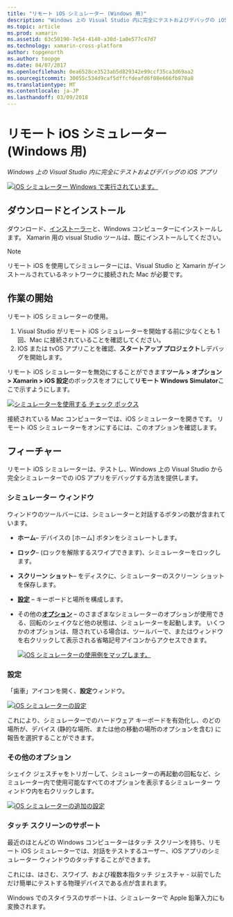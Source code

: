 ```yaml
---
title: "リモート iOS シミュレーター (Windows 用)"
description: "Windows 上の Visual Studio 内に完全にテストおよびデバッグの iOS アプリ"
ms.topic: article
ms.prod: xamarin
ms.assetid: 63c50190-7e54-4140-a30d-1a0e577c47d7
ms.technology: xamarin-cross-platform
author: topgenorth
ms.author: toopge
ms.date: 04/07/2017
ms.openlocfilehash: 0ea6528ce3523ab5d829342e99ccf35ca3d69aa2
ms.sourcegitcommit: 30055c534d9caf5dffcfdeafd6f08e666fb870a8
ms.translationtype: MT
ms.contentlocale: ja-JP
ms.lasthandoff: 03/09/2018
---
```

# <a name="remoted-ios-simulator-for-windows"></a>リモート iOS シミュレーター (Windows 用)

_Windows 上の Visual Studio 内に完全にテストおよびデバッグの iOS アプリ_

[![](ios-simulator-images/hero-sml.png "iOS シミュレーター Windows で実行されています。")](ios-simulator-images/hero.png#lightbox)

## <a name="download-and-install"></a>ダウンロードとインストール

ダウンロード、[インストーラー](https://dl.xamarin.com/xamarin-simulator/Xamarin.Simulator.Installer.msi)と、Windows コンピューターにインストールします。 Xamarin 用の visual Studio ツールは、既にインストールしてください。

> [!NOTE]
> リモート iOS を使用してシミュレーターには、Visual Studio と Xamarin がインストールされているネットワークに接続された Mac が必要です。

## <a name="getting-started"></a>作業の開始

リモート iOS シミュレーターの使用。

1. Visual Studio がリモート iOS シミュレーターを開始する前に少なくとも 1 回、Mac に接続されていることを確認してください。
2. IOS または tvOS アプリことを確認、**スタートアップ プロジェクト**しデバッグを開始します。

リモート iOS シミュレーターを無効にすることができます**ツール > オプション > Xamarin > iOS 設定**のボックスをオフにして**リモート Windows Simulator**ここで示すようにします。

[![](ios-simulator-images/options-sml.png "シミュレーターを使用する チェック ボックス")](ios-simulator-images/options.png#lightbox)

接続されている Mac コンピューターでは、iOS シミュレーターを開きです。 リモート iOS シミュレーターをオンにするには、このオプションを確認します。

## <a name="features"></a>フィーチャー

リモート iOS シミュレーターは、テストし、Windows 上の Visual Studio から完全シミュレーターでの iOS アプリをデバッグする方法を提供します。

### <a name="simulator-window"></a>シミュレーター ウィンドウ

ウィンドウのツールバーには、シミュレーターと対話するボタンの数が含まれています。

- **ホーム**– デバイスの [ホーム] ボタンをシミュレートします。
- **ロック**– (ロックを解除するスワイプできます)、シミュレーターをロックします。
- **スクリーン ショット**– をディスクに、シミュレーターのスクリーン ショットを保存します。
- [**設定**](#settings) – キーボードと場所を構成します。
 - その他の[**オプション**](#options) – のさまざまなシミュレーターのオプションが使用できる、回転のシェイクなど他の状態は、シミュレーターを起動します。 いくつかのオプションは、隠されている場合は、ツールバーで、またはウィンドウを右クリックして表示される省略記号アイコンからアクセスできます。

    [![](ios-simulator-images/maps-app-sml.png "iOS シミュレーターの使用例をマップします。")](ios-simulator-images/maps-app.png#lightbox)


### <a name="settings"></a>設定

「歯車」アイコンを開く、**設定**ウィンドウ。

[![](ios-simulator-images/settings-sml.png "iOS シミュレーターの設定")](ios-simulator-images/settings.png#lightbox)

これにより、シミュレーターでのハードウェア キーボードを有効化し、のどの場所が、デバイス (静的な場所、または他の移動の場所のオプションを含む) に報告を選択することができます。



### <a name="other-options"></a>その他のオプション

シェイク ジェスチャをトリガーして、シミュレーターの再起動の回転など、シミュレーター内で使用可能なすべてのオプションを表示するシミュレーター ウィンドウ内を右クリックします。

[![](ios-simulator-images/more-sml.png "iOS シミュレーターの追加の設定")](ios-simulator-images/more.png#lightbox)

### <a name="touchscreen-support"></a>タッチ スクリーンのサポート

最近のほとんどの Windows コンピューターはタッチ スクリーンを持ち、リモート iOS シミュレーターでは、対話をテストするユーザー、iOS アプリのシミュレーター ウィンドウのタッチすることができます。

これには、はさむ、スワイプ、および複数本指タッチ ジェスチャ - 以前でしただけ簡単にテストする物理デバイスである点が含まれます。

Windows でのスタイラスのサポートは、シミュレーターで Apple 鉛筆入力にも変換されます。

<!--
<a name="knownissues" />

# Known Issues

 - Apple Watch devices may show in the Visual Studio device list, but are not yet supported.
 - Launching in **Release** mode may also start Apple’s simulator on the networked Mac.
 - Closing the remote iOS Simulator on Windows will not immediately stop debugging in Visual Studio. Stop debugging manually from the menu or the red button.
 - Opening too many different simulators simultaneously will produce unexpected results.
 - Exception of type `Foundation.NSErrorException` may be thrown while launching Simulators. Workaround is to kill csproxy (server process) on the Mac host and re-deploy to the simulator.
 - Performance may be slower when using Xcode 8
-->
